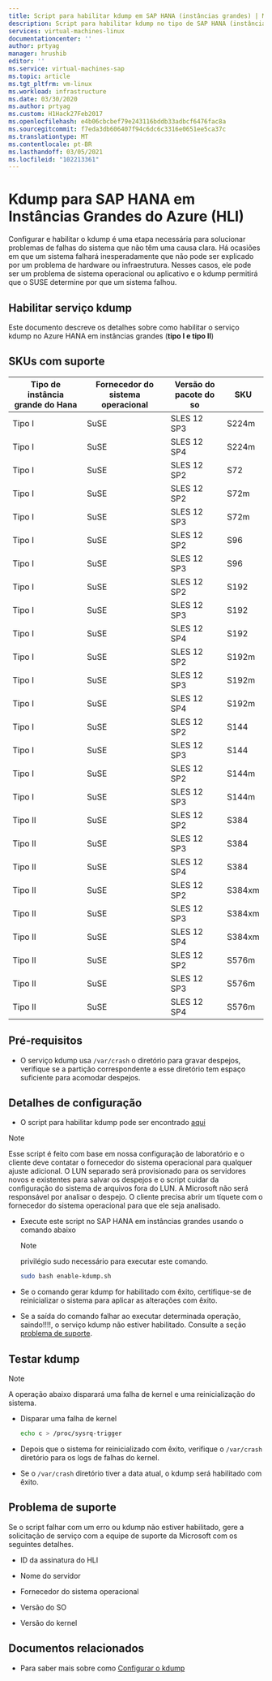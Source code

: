 ```yaml
---
title: Script para habilitar kdump em SAP HANA (instâncias grandes) | Microsoft Docs
description: Script para habilitar kdump no tipo de SAP HANA (instâncias grandes) do HLI Type I, HLI tipo II
services: virtual-machines-linux
documentationcenter: ''
author: prtyag
manager: hrushib
editor: ''
ms.service: virtual-machines-sap
ms.topic: article
ms.tgt_pltfrm: vm-linux
ms.workload: infrastructure
ms.date: 03/30/2020
ms.author: prtyag
ms.custom: H1Hack27Feb2017
ms.openlocfilehash: e4b06cbcbef79e243116bddb33adbcf6476fac8a
ms.sourcegitcommit: f7eda3db606407f94c6dc6c3316e0651ee5ca37c
ms.translationtype: MT
ms.contentlocale: pt-BR
ms.lasthandoff: 03/05/2021
ms.locfileid: "102213361"
---
```

# <a name="kdump-for-sap-hana-on-azure-large-instances-hli"></a>Kdump para SAP HANA em Instâncias Grandes do Azure (HLI)

Configurar e habilitar o kdump é uma etapa necessária para solucionar problemas de falhas do sistema que não têm uma causa clara.
Há ocasiões em que um sistema falhará inesperadamente que não pode ser explicado por um problema de hardware ou infraestrutura.
Nesses casos, ele pode ser um problema de sistema operacional ou aplicativo e o kdump permitirá que o SUSE determine por que um sistema falhou.

## <a name="enable-kdump-service"></a>Habilitar serviço kdump

Este documento descreve os detalhes sobre como habilitar o serviço kdump no Azure HANA em instâncias grandes (**tipo I e tipo II**)

## <a name="supported-skus"></a>SKUs com suporte

|  Tipo de instância grande do Hana   |  Fornecedor do sistema operacional   |  Versão do pacote do so   |  SKU |
|-----------------------------|--------------|-----------------------|-------------|
|   Tipo I                    |  SuSE        |   SLES 12 SP3         |  S224m      |
|   Tipo I                    |  SuSE        |   SLES 12 SP4         |  S224m      |
|   Tipo I                    |  SuSE        |   SLES 12 SP2         |  S72        |
|   Tipo I                    |  SuSE        |   SLES 12 SP2         |  S72m       |
|   Tipo I                    |  SuSE        |   SLES 12 SP3         |  S72m       |
|   Tipo I                    |  SuSE        |   SLES 12 SP2         |  S96        |
|   Tipo I                    |  SuSE        |   SLES 12 SP3         |  S96        |
|   Tipo I                    |  SuSE        |   SLES 12 SP2         |  S192       |
|   Tipo I                    |  SuSE        |   SLES 12 SP3         |  S192       |
|   Tipo I                    |  SuSE        |   SLES 12 SP4         |  S192       |
|   Tipo I                    |  SuSE        |   SLES 12 SP2         |  S192m      |
|   Tipo I                    |  SuSE        |   SLES 12 SP3         |  S192m      |
|   Tipo I                    |  SuSE        |   SLES 12 SP4         |  S192m      |
|   Tipo I                    |  SuSE        |   SLES 12 SP2         |  S144       |
|   Tipo I                    |  SuSE        |   SLES 12 SP3         |  S144       |
|   Tipo I                    |  SuSE        |   SLES 12 SP2         |  S144m      |
|   Tipo I                    |  SuSE        |   SLES 12 SP3         |  S144m      |
|   Tipo II                   |  SuSE        |   SLES 12 SP2         |  S384       |
|   Tipo II                   |  SuSE        |   SLES 12 SP3         |  S384       |
|   Tipo II                   |  SuSE        |   SLES 12 SP4         |  S384       |
|   Tipo II                   |  SuSE        |   SLES 12 SP2         |  S384xm     |
|   Tipo II                   |  SuSE        |   SLES 12 SP3         |  S384xm     |
|   Tipo II                   |  SuSE        |   SLES 12 SP4         |  S384xm     |
|   Tipo II                   |  SuSE        |   SLES 12 SP2         |  S576m      |
|   Tipo II                   |  SuSE        |   SLES 12 SP3         |  S576m      |
|   Tipo II                   |  SuSE        |   SLES 12 SP4         |  S576m      |

## <a name="prerequisites"></a>Pré-requisitos

- O serviço kdump usa `/var/crash` o diretório para gravar despejos, verifique se a partição correspondente a esse diretório tem espaço suficiente para acomodar despejos.

## <a name="setup-details"></a>Detalhes de configuração

- O script para habilitar kdump pode ser encontrado [aqui](https://github.com/Azure/sap-hana-tools/blob/master/tools/enable-kdump.sh)
> [!NOTE]
> Esse script é feito com base em nossa configuração de laboratório e o cliente deve contatar o fornecedor do sistema operacional para qualquer ajuste adicional.
> O LUN separado será provisionado para os servidores novos e existentes para salvar os despejos e o script cuidar da configuração do sistema de arquivos fora do LUN.
> A Microsoft não será responsável por analisar o despejo. O cliente precisa abrir um tíquete com o fornecedor do sistema operacional para que ele seja analisado.

- Execute este script no SAP HANA em instâncias grandes usando o comando abaixo

    > [!NOTE]
    > privilégio sudo necessário para executar este comando.

    ```bash
    sudo bash enable-kdump.sh
    ```

- Se o comando gerar kdump for habilitado com êxito, certifique-se de reinicializar o sistema para aplicar as alterações com êxito.

- Se a saída do comando falhar ao executar determinada operação, saindo!!!!, o serviço kdump não estiver habilitado. Consulte a seção [problema de suporte](#support-issue).

## <a name="test-kdump"></a>Testar kdump

> [!NOTE]
>  A operação abaixo disparará uma falha de kernel e uma reinicialização do sistema.

- Disparar uma falha de kernel

    ```bash
    echo c > /proc/sysrq-trigger
    ```

- Depois que o sistema for reinicializado com êxito, verifique o `/var/crash` diretório para os logs de falhas do kernel.

- Se o `/var/crash` diretório tiver a data atual, o kdump será habilitado com êxito.

## <a name="support-issue"></a>Problema de suporte

Se o script falhar com um erro ou kdump não estiver habilitado, gere a solicitação de serviço com a equipe de suporte da Microsoft com os seguintes detalhes.

* ID da assinatura do HLI

* Nome do servidor

* Fornecedor do sistema operacional

* Versão do SO

* Versão do kernel

## <a name="related-documents"></a>Documentos relacionados
- Para saber mais sobre como [Configurar o kdump](https://www.suse.com/support/kb/doc/?id=3374462)
